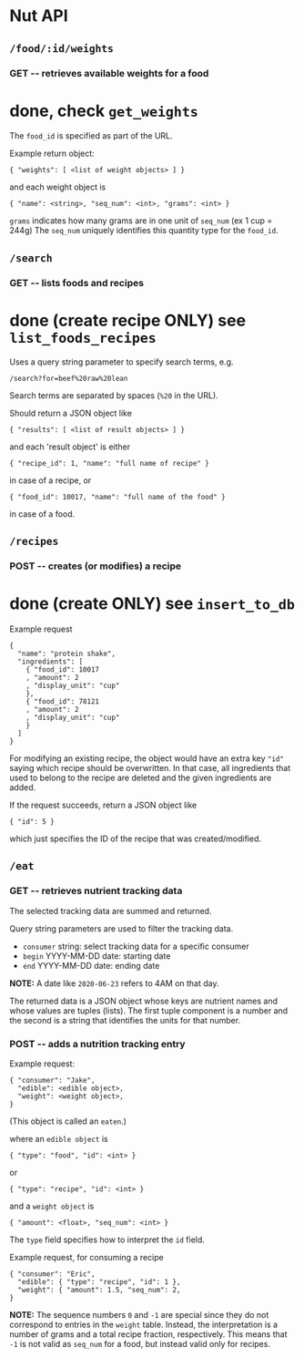 Nut API
=======

`/food/:id/weights`
----------

### GET -- retrieves available weights for a food
# done, check `get_weights`

The `food_id` is specified as part of the URL.

Example return object:
```
{ "weights": [ <list of weight objects> ] }
```

and each weight object is
```
{ "name": <string>, "seq_num": <int>, "grams": <int> }
```
`grams` indicates how many grams are in one unit of `seq_num` (ex 1 cup = 244g)
The `seq_num` uniquely identifies this quantity type for the `food_id`.

`/search`
---------

### GET -- lists foods and recipes
# done (create recipe ONLY) see `list_foods_recipes`


Uses a query string parameter to specify search terms, e.g.

`/search?for=beef%20raw%20lean`

Search terms are separated by spaces (`%20` in the URL).

Should return a JSON object like

```
{ "results": [ <list of result objects> ] }
```

and each 'result object' is either

```
{ "recipe_id": 1, "name": "full name of recipe" }
```
in case of a recipe, or
```
{ "food_id": 10017, "name": "full name of the food" }
```
in case of a food.

`/recipes`
----------

### POST -- creates (or modifies) a recipe
# done (create ONLY) see `insert_to_db`

Example request

```
{
  "name": "protein shake",
  "ingredients": [
    { "food_id": 10017
    , "amount": 2
    , "display_unit": "cup"
    },
    { "food_id": 78121
    , "amount": 2
    , "display_unit": "cup"
    }
  ]
}
```

For modifying an existing recipe, the object would have an extra key `"id"`
saying which recipe should be overwritten. In that case, all ingredients that
used to belong to the recipe are deleted and the given ingredients are added.

If the request succeeds, return a JSON object like

```
{ "id": 5 }
```

which just specifies the ID of the recipe that was created/modified.

`/eat`
--------

### GET -- retrieves nutrient tracking data

The selected tracking data are summed and returned.

Query string parameters are used to filter the tracking data.
* `consumer` string: select tracking data for a specific consumer
* `begin` YYYY-MM-DD date: starting date
* `end` YYYY-MM-DD date: ending date

**NOTE:** A date like `2020-06-23` refers to 4AM on that day.

The returned data is a JSON object whose keys are nutrient names and whose
values are tuples (lists). The first tuple component is a number and the second
is a string that identifies the units for that number.

### POST -- adds a nutrition tracking entry

Example request:

```
{ "consumer": "Jake",
  "edible": <edible object>,
  "weight": <weight object>,
}
```
(This object is called an `eaten`.)

where an `edible object` is
```
{ "type": "food", "id": <int> }
```
or
```
{ "type": "recipe", "id": <int> }
```
and a `weight object` is
```
{ "amount": <float>, "seq_num": <int> }
```

The `type` field specifies how to interpret the `id` field.

Example request, for consuming a recipe
```
{ "consumer": "Eric",
  "edible": { "type": "recipe", "id": 1 },
  "weight": { "amount": 1.5, "seq_num": 2,
}
```

**NOTE:** The sequence numbers `0` and `-1` are special since they do not
correspond to entries in the `weight` table. Instead, the interpretation is a
number of grams and a total recipe fraction, respectively.
This means that `-1` is not valid as `seq_num` for a food, but instead valid
only for recipes.
